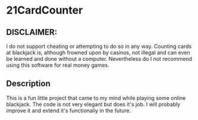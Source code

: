 # 21CardCounter
 
## DISCLAIMER:
I do not support cheating or attempting to do so in any way. Counting cards at blackjack is, although frowned upon by casinos, not illegal and can even be learned and done without a computer. Nevertheless do I not recommend using this software for real money games.

## Description
This is a fun little project that came to my mind while playing some online blackjack. The code is not very elegant but does it's job. I will probably improve it and extend it's functionaliy in the future.
